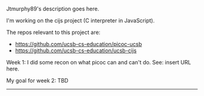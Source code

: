 Jtmurphy89's description goes here.

I'm working on the cijs project (C interpreter in JavaScript).

The repos relevant to this project are:
* https://github.com/ucsb-cs-education/picoc-ucsb
* https://github.com/ucsb-cs-education/ucsb-cijs


Week 1: I did some recon on what picoc can and can't do.   See:  insert URL here.

My goal for week 2: TBD

***
